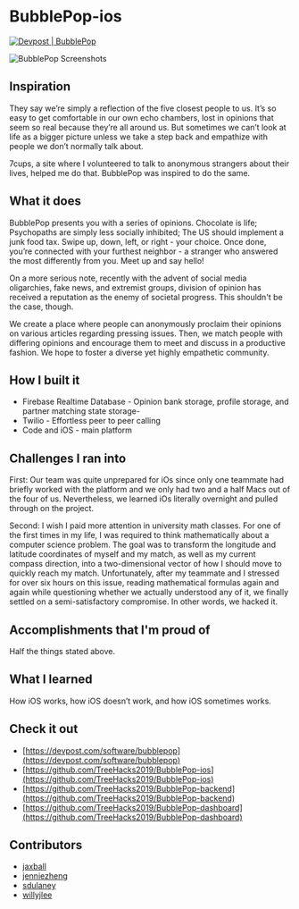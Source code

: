 # BubblePop-ios

[![Devpost | BubblePop](https://badges.devpost-shields.com/get-badge?name=BubblePop&id=bubblepop&type=big-logo&style=flat)](https://devpost.com/software/bubblepop)

![BubblePop Screenshots](https://www.stewartdulaney.com/wp-content/uploads/sites/7/2019/03/BubblePop.gif "BubblePop")

## Inspiration

They say we’re simply a reflection of the five closest people to us. It’s so easy to get comfortable in our own echo chambers, lost in opinions that seem so real because they’re all around us. But sometimes we can’t look at life as a bigger picture unless we take a step back and empathize with people we don’t normally talk about. 

7cups, a site where I volunteered to talk to anonymous strangers about their lives, helped me do that. BubblePop was inspired to do the same.

## What it does

BubblePop presents you with a series of opinions. 
Chocolate is life; Psychopaths are simply less socially inhibited; The US should implement a junk food tax. 
Swipe up, down, left, or right - your choice. 
Once done, you’re connected with your furthest neighbor - a stranger who answered the most differently from you. 
Meet up and say hello! 

On a more serious note, recently with the advent of social media oligarchies, fake news, and extremist groups, division of opinion has received a reputation as the enemy of societal progress. This shouldn't be the case, though.

We create a place where people can anonymously proclaim their opinions on various articles regarding pressing issues. Then, we match people with differing opinions and encourage them to meet and discuss in a productive fashion. We hope to foster a diverse yet highly empathetic community.

## How I built it

- Firebase Realtime Database - Opinion bank storage, profile storage, and partner matching state storage- 
- Twilio - Effortless peer to peer calling 
- Code and iOS - main platform

## Challenges I ran into

First: Our team was quite unprepared for iOs since only one teammate had briefly worked with the platform and we only had two and a half Macs out of the four of us. Nevertheless, we learned iOs literally overnight and pulled through on the project. 

Second: I wish I paid more attention in university math classes. For one of the first times in my life, I was required to think mathematically about a computer science problem. The goal was to transform the longitude and latitude coordinates of myself and my match, as well as my current compass direction, into a two-dimensional vector of how I should move to quickly reach my match. Unfortunately, after my teammate and I stressed for over six hours on this issue, reading mathematical formulas again and again while questioning whether we actually understood any of it, we finally settled on a semi-satisfactory compromise. In other words, we hacked it. 

## Accomplishments that I'm proud of

Half the things stated above. 

## What I learned

How iOS works, how iOS doesn’t work, and how iOS sometimes works. 

## Check it out
- [https://devpost.com/software/bubblepop](https://devpost.com/software/bubblepop)
- [https://github.com/TreeHacks2019/BubblePop-ios](https://github.com/TreeHacks2019/BubblePop-ios)
- [https://github.com/TreeHacks2019/BubblePop-backend](https://github.com/TreeHacks2019/BubblePop-backend)
- [https://github.com/TreeHacks2019/BubblePop-dashboard](https://github.com/TreeHacks2019/BubblePop-dashboard)

## Contributors
- [jaxball](https://github.com/jaxball)
- [jenniezheng](https://github.com/jenniezheng)
- [sdulaney](https://github.com/sdulaney)
- [willyjlee](https://github.com/willyjlee)
